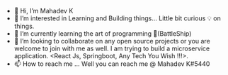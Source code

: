 - 👋 Hi, I’m Mahadev K
- 👀 I’m interested in Learning and Building things... Little bit curious 💡 on things.
- 🌱 I’m currently learning the art of programming 🤣(BattleShip)
- 💞️ I’m looking to collaborate on any open source projects or you are welcome to join with me as well. I am trying to build a microservice application. <React Js, Springboot, Any Tech You Wish !!!>.
- 📫 How to reach me ... Well you can reach me @ Mahadev K#5440 <discord>

